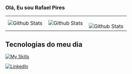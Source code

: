 ### Olá, Eu sou Rafael Pires

<table>
  <tr>
    <td>
      <img
        align="left"
        src="https://github-readme-stats.vercel.app/api?username=Rafael1572008&theme=dark&hide_border=false&include_all_commits=true"
        alt="Github Stats"
      />
    </td>
    <td>
      <img
        align="left"
        src="https://github-readme-stats.vercel.app/api/top-langs/?username=Rafael1572008&theme=dracula&hide_border=false&include_all_commits=true&count_private=true&layout=compact"
        alt="Github Stats"
      />
    </td>
    <td>
      <br />
      <img
        align="left"
        src="https://github-readme-streak-stats.herokuapp.com/?user=Rafael1572008&theme=dracula&hide_border=false"
        alt="Github Stats"
      />
    </td>
  </tr>
</table>


## Tecnologias do meu dia
[![My Skills](https://skillicons.dev/icons?i=python,js,mysql,java,html,css,docker,c)](https://skillicons.dev)<br>

[![LinkedIn](https://img.shields.io/badge/LinkedIn-0A66C2?style=for-the-badge&logo=linkedin&logoColor=white)](https://www.linkedin.com/in/rafael-pires-g/)
